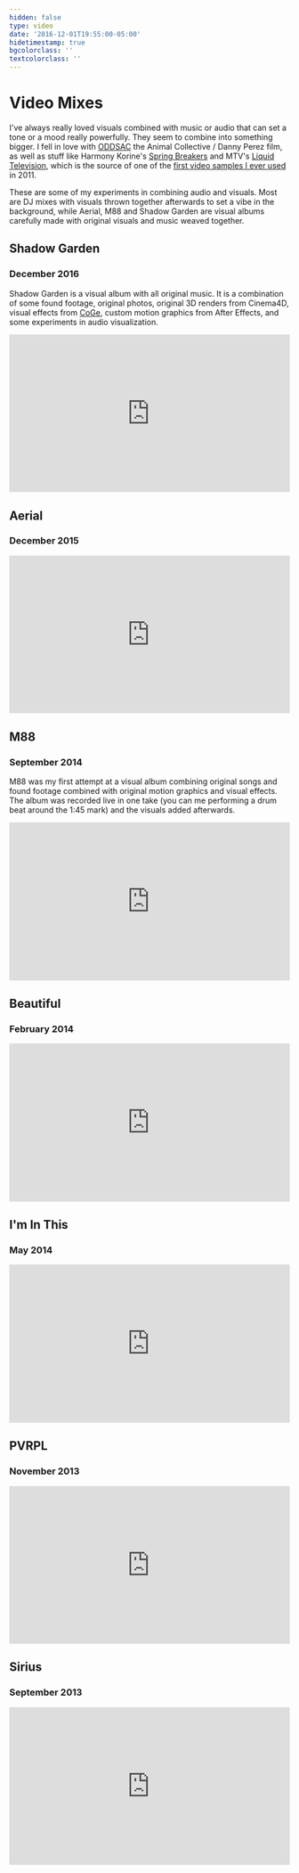 ```yaml
---
hidden: false
type: video
date: '2016-12-01T19:55:00-05:00'
hidetimestamp: true
bgcolorclass: ''
textcolorclass: ''
---
```


# Video Mixes

I've always really loved visuals combined with music or audio that can set a tone or a mood really powerfully. They seem to combine into something bigger. I fell in love with [ODDSAC](https://youtu.be/tC-0yVR6uSI?t=14m44s) the Animal Collective / Danny Perez film, as well as stuff like Harmony Korine's [Spring Breakers](https://www.youtube.com/watch?v=imDML4om8z8) and MTV's [Liquid Television](https://youtu.be/u98s7c8IGxs?t=10m3s), which is the source of one of the [first video samples I ever used](https://vimeo.com/21134302) in 2011.

These are some of my experiments in combining audio and visuals. Most are DJ mixes with visuals thrown together afterwards to set a vibe in the background, while Aerial, M88 and Shadow Garden are visual albums carefully made with original visuals and music weaved together.

## Shadow Garden

### December 2016

Shadow Garden is a visual album with all original music. It is a combination of some found footage, original photos, original 3D renders from Cinema4D, visual effects from [CoGe](https://imimot.com/cogevj/), custom motion graphics from After Effects, and some experiments in audio visualization.

<style>.embed-container { position: relative; padding-bottom: 56.25%; height: 0; overflow: hidden; max-width: 100%; } .embed-container iframe, .embed-container object, .embed-container embed { position: absolute; top: 0; left: 0; width: 100%; height: 100%; }</style><div class='embed-container'><iframe src='https://www.youtube.com/embed/EVO_2RFCP08?showinfo=0' frameborder='0' allowfullscreen></iframe></div>

## Aerial

### December 2015

<style>.embed-container { position: relative; padding-bottom: 56.25%; height: 0; overflow: hidden; max-width: 100%; } .embed-container iframe, .embed-container object, .embed-container embed { position: absolute; top: 0; left: 0; width: 100%; height: 100%; }</style><div class='embed-container'><iframe src='https://www.youtube.com/embed/ldqDNi6fn64?showinfo=0' frameborder='0' allowfullscreen></iframe></div>

## M88

### September 2014

M88 was my first attempt at a visual album combining original songs and found footage combined with original motion graphics and visual effects. The album was recorded live in one take (you can me performing a drum beat around the 1:45 mark) and the visuals added afterwards.

<style>.embed-container { position: relative; padding-bottom: 56.25%; height: 0; overflow: hidden; max-width: 100%; } .embed-container iframe, .embed-container object, .embed-container embed { position: absolute; top: 0; left: 0; width: 100%; height: 100%; }</style><div class='embed-container'><iframe src='https://www.youtube.com/embed/qXH7RE0m9yE?showinfo=0' frameborder='0' allowfullscreen></iframe></div>

## Beautiful

### February 2014

<style>.embed-container { position: relative; padding-bottom: 56.25%; height: 0; overflow: hidden; max-width: 100%; } .embed-container iframe, .embed-container object, .embed-container embed { position: absolute; top: 0; left: 0; width: 100%; height: 100%; }</style><div class='embed-container'><iframe src='https://www.youtube.com/embed/kI4z1N_9zcQ?showinfo=0' frameborder='0' allowfullscreen></iframe></div>

## I'm In This

### May 2014

<style>.embed-container { position: relative; padding-bottom: 56.25%; height: 0; overflow: hidden; max-width: 100%; } .embed-container iframe, .embed-container object, .embed-container embed { position: absolute; top: 0; left: 0; width: 100%; height: 100%; }</style><div class='embed-container'><iframe src='https://www.youtube.com/embed/aihyge3YUdA?showinfo=0' frameborder='0' allowfullscreen></iframe></div>

## PVRPL

### November 2013

<style>.embed-container { position: relative; padding-bottom: 56.25%; height: 0; overflow: hidden; max-width: 100%; } .embed-container iframe, .embed-container object, .embed-container embed { position: absolute; top: 0; left: 0; width: 100%; height: 100%; }</style><div class='embed-container'><iframe src='https://www.youtube.com/embed/IuSjeGKS_Vs?showinfo=0' frameborder='0' allowfullscreen></iframe></div>

## Sirius

### September 2013

<style>.embed-container { position: relative; padding-bottom: 56.25%; height: 0; overflow: hidden; max-width: 100%; } .embed-container iframe, .embed-container object, .embed-container embed { position: absolute; top: 0; left: 0; width: 100%; height: 100%; }</style><div class='embed-container'><iframe src='https://www.youtube.com/embed/ZGDRD0fxauM?showinfo=0' frameborder='0' allowfullscreen></iframe></div>

